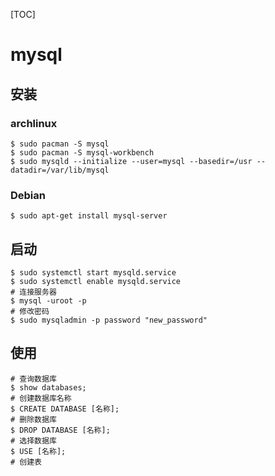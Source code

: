 [TOC]

# mysql

## 安装

### archlinux

```shell
$ sudo pacman -S mysql
$ sudo pacman -S mysql-workbench
$ sudo mysqld --initialize --user=mysql --basedir=/usr --datadir=/var/lib/mysql
```

### Debian

```shell
$ sudo apt-get install mysql-server
```

## 启动

```shell
$ sudo systemctl start mysqld.service
$ sudo systemctl enable mysqld.service
# 连接服务器
$ mysql -uroot -p
# 修改密码
$ sudo mysqladmin -p password "new_password"
```

## 使用

```shell
# 查询数据库
$ show databases;
# 创建数据库名称
$ CREATE DATABASE [名称];
# 删除数据库
$ DROP DATABASE [名称];
# 选择数据库
$ USE [名称];
# 创建表

```

